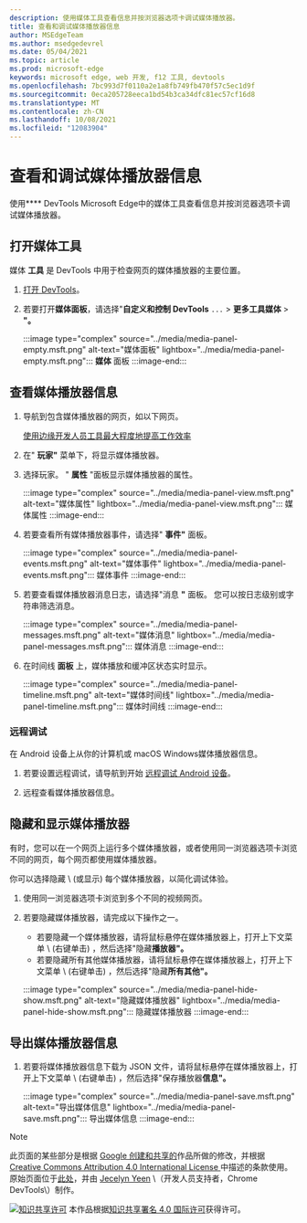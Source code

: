 ```yaml
---
description: 使用媒体工具查看信息并按浏览器选项卡调试媒体播放器。
title: 查看和调试媒体播放器信息
author: MSEdgeTeam
ms.author: msedgedevrel
ms.date: 05/04/2021
ms.topic: article
ms.prod: microsoft-edge
keywords: microsoft edge, web 开发, f12 工具, devtools
ms.openlocfilehash: 7bc993d7f0110a2e1a8fb749fb470f57c5ec1d9f
ms.sourcegitcommit: 0eca205728eeca1bd54b3ca34dfc81ec57cf16d8
ms.translationtype: MT
ms.contentlocale: zh-CN
ms.lasthandoff: 10/08/2021
ms.locfileid: "12083904"
---
```

<!-- Copyright Jecelyn Yeen

   Licensed under the Apache License, Version 2.0 (the "License");
   you may not use this file except in compliance with the License.
   You may obtain a copy of the License at

       https://www.apache.org/licenses/LICENSE-2.0

   Unless required by applicable law or agreed to in writing, software
   distributed under the License is distributed on an "AS IS" BASIS,
   WITHOUT WARRANTIES OR CONDITIONS OF ANY KIND, either express or implied.
   See the License for the specific language governing permissions and
   limitations under the License.  -->
# <a name="view-and-debug-media-players-information"></a>查看和调试媒体播放器信息

使用**** DevTools Microsoft Edge中的媒体工具查看信息并按浏览器选项卡调试媒体播放器。

## <a name="open-the-media-tool"></a>打开媒体工具

媒体 **工具** 是 DevTools 中用于检查网页的媒体播放器的主要位置。

1.  [打开 DevTools][DevtoolsGuideChromiumOpen]。
1.  若要打开**媒体面板**，请选择"**自定义和控制 DevTools** `...`  >  **更多工具媒体**  >  **"。**

    :::image type="complex" source="../media/media-panel-empty.msft.png" alt-text="媒体面板" lightbox="../media/media-panel-empty.msft.png":::
       **媒体** 面板
    :::image-end:::

## <a name="view-media-players-information"></a>查看媒体播放器信息

1.  导航到包含媒体播放器的网页，如以下网页。

    [使用边缘开发人员工具最大程度地提高工作效率][BingVideosSearchViewDetailMidE0BA14EC0E0D18C06C8DE0BA14EC0E0D18C06C8]

1.  在" **玩家"** 菜单下，将显示媒体播放器。
1.  选择玩家。  " **属性** "面板显示媒体播放器的属性。

    :::image type="complex" source="../media/media-panel-view.msft.png" alt-text="媒体属性" lightbox="../media/media-panel-view.msft.png":::
       媒体属性
    :::image-end:::

1.  若要查看所有媒体播放器事件，请选择" **事件"** 面板。

    :::image type="complex" source="../media/media-panel-events.msft.png" alt-text="媒体事件" lightbox="../media/media-panel-events.msft.png":::
       媒体事件
    :::image-end:::

1.  若要查看媒体播放器消息日志，请选择"消息 **"** 面板。  您可以按日志级别或字符串筛选消息。

    :::image type="complex" source="../media/media-panel-messages.msft.png" alt-text="媒体消息" lightbox="../media/media-panel-messages.msft.png":::
       媒体消息
    :::image-end:::

1.  在时间线 **面板** 上，媒体播放和缓冲区状态实时显示。

    :::image type="complex" source="../media/media-panel-timeline.msft.png" alt-text="媒体时间线" lightbox="../media/media-panel-timeline.msft.png":::
       媒体时间线
    :::image-end:::

### <a name="remote-debugging"></a>远程调试

在 Android 设备上从你的计算机或 macOS Windows媒体播放器信息。

1.  若要设置远程调试，请导航到开始 [远程调试 Android 设备][DevtoolsGuideChromiumRemoteDebuggingIndex]。
1.  远程查看媒体播放器信息。

    <!-- TODO: recreate image using an Android device -->
    <!--
    :::image type="complex" source="../media/media-panel-remote-debug.msft.png" alt-text="Remote debugging" lightbox="../media/media-panel-remote-debug.msft.png":::
       Remote debugging
    :::image-end:::
    -->

## <a name="hide-and-show-media-players"></a>隐藏和显示媒体播放器

有时，您可以在一个网页上运行多个媒体播放器，或者使用同一浏览器选项卡浏览不同的网页，每个网页都使用媒体播放器。

你可以选择隐藏 \ (或显示\) 每个媒体播放器，以简化调试体验。

1.  使用同一浏览器选项卡浏览到多个不同的视频网页。
1.  若要隐藏媒体播放器，请完成以下操作之一。
    *   若要隐藏一个媒体播放器，请将鼠标悬停在媒体播放器上，打开上下文菜单 \ (右键单击\) ，然后选择"隐藏**播放器"。**
    *   若要隐藏所有其他媒体播放器，请将鼠标悬停在媒体播放器上，打开上下文菜单 \ (右键单击\) ，然后选择"隐藏**所有其他"。**

    :::image type="complex" source="../media/media-panel-hide-show.msft.png" alt-text="隐藏媒体播放器" lightbox="../media/media-panel-hide-show.msft.png":::
       隐藏媒体播放器
    :::image-end:::

## <a name="export-media-player-information"></a>导出媒体播放器信息

1.  若要将媒体播放器信息下载为 JSON 文件，请将鼠标悬停在媒体播放器上，打开上下文菜单 \ (右键单击\) ，然后选择"保存播放器**信息"。**

    :::image type="complex" source="../media/media-panel-save.msft.png" alt-text="导出媒体信息" lightbox="../media/media-panel-save.msft.png":::
       导出媒体信息
    :::image-end:::


<!-- ====================================================================== -->
<!-- links -->
[DevtoolsGuideChromiumOpen]: ../open/index.md "打开Microsoft Edge (Chromium) DevTools |Microsoft Docs"

[DevtoolsGuideChromiumRemoteDebuggingIndex]: ../remote-debugging/index.md "Android 设备远程调试入门 | Microsoft Docs"

[BingVideosSearchViewDetailMidE0BA14EC0E0D18C06C8DE0BA14EC0E0D18C06C8]: https://www.bing.com/videos/search?view=detail&mid=DE0BA14EC0E0D18C06C8DE0BA14EC0E0D18C06C8 "使用边缘开发人员工具最大限度地提高|必应视频"


<!-- ====================================================================== -->
> [!NOTE]
> 此页面的某些部分是根据 [Google 创建和共享的][GoogleSitePolicies]作品所做的修改，并根据[ Creative Commons Attribution 4.0 International License ][CCA4IL]中描述的条款使用。
> 原始页面位于[此处](https://developers.google.com/web/tools/chrome-devtools/media-panel/index)，并由 [Jecelyn Yeen][JecelynYeen] \（开发人员支持者，Chrome DevTools\）制作。

[![知识共享许可][CCby4Image]][CCA4IL] 本作品根据[知识共享署名 4.0 国际许可][CCA4IL]获得许可。

[CCA4IL]: https://creativecommons.org/licenses/by/4.0
[CCby4Image]: https://i.creativecommons.org/l/by/4.0/88x31.png
[GoogleSitePolicies]: https://developers.google.com/terms/site-policies
[JecelynYeen]: https://developers.google.com/web/resources/contributors#jecelyn-yeen

